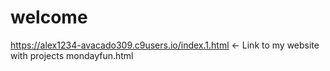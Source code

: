 # welcome
https://alex1234-avacado309.c9users.io/index.1.html <- Link to my website with projects
mondayfun.html 
